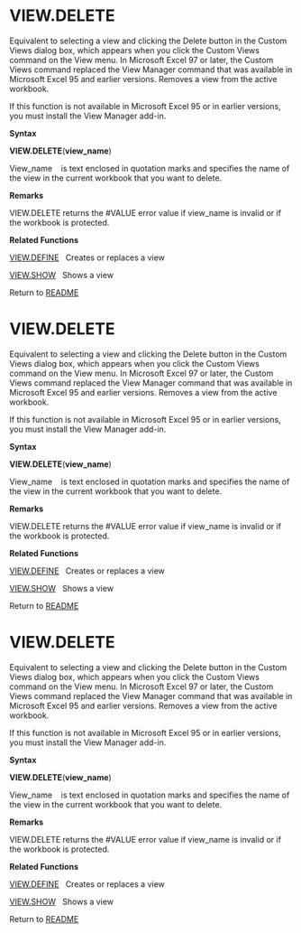 # VIEW.DELETE

Equivalent to selecting a view and clicking the Delete button in the
Custom Views dialog box, which appears when you click the Custom Views
command on the View menu. In Microsoft Excel 97 or later, the Custom
Views command replaced the View Manager command that was available in
Microsoft Excel 95 and earlier versions. Removes a view from the active
workbook.

If this function is not available in Microsoft Excel 95 or in earlier
versions, you must install the View Manager add-in.

**Syntax**

**VIEW.DELETE**(**view\_name**)

View\_name&nbsp;&nbsp;&nbsp;&nbsp;is text enclosed in quotation marks
and specifies the name of the view in the current workbook that you want
to delete.

**Remarks**

VIEW.DELETE returns the \#VALUE error value if view\_name is invalid or
if the workbook is protected.

**Related Functions**

[VIEW.DEFINE](VIEW.DEFINE.md)&nbsp;&nbsp;&nbsp;Creates or replaces a view

[VIEW.SHOW](VIEW.SHOW.md)&nbsp;&nbsp;&nbsp;Shows a view



Return to [README](README.md#V)

# VIEW.DELETE

Equivalent to selecting a view and clicking the Delete button in the
Custom Views dialog box, which appears when you click the Custom Views
command on the View menu. In Microsoft Excel 97 or later, the Custom
Views command replaced the View Manager command that was available in
Microsoft Excel 95 and earlier versions. Removes a view from the active
workbook.

If this function is not available in Microsoft Excel 95 or in earlier
versions, you must install the View Manager add-in.

**Syntax**

**VIEW.DELETE**(**view\_name**)

View\_name&nbsp;&nbsp;&nbsp;&nbsp;is text enclosed in quotation marks
and specifies the name of the view in the current workbook that you want
to delete.

**Remarks**

VIEW.DELETE returns the \#VALUE error value if view\_name is invalid or
if the workbook is protected.

**Related Functions**

[VIEW.DEFINE](VIEW.DEFINE.md)&nbsp;&nbsp;&nbsp;Creates or replaces a view

[VIEW.SHOW](VIEW.SHOW.md)&nbsp;&nbsp;&nbsp;Shows a view



Return to [README](README.md#V)

# VIEW.DELETE

Equivalent to selecting a view and clicking the Delete button in the
Custom Views dialog box, which appears when you click the Custom Views
command on the View menu. In Microsoft Excel 97 or later, the Custom
Views command replaced the View Manager command that was available in
Microsoft Excel 95 and earlier versions. Removes a view from the active
workbook.

If this function is not available in Microsoft Excel 95 or in earlier
versions, you must install the View Manager add-in.

**Syntax**

**VIEW.DELETE**(**view\_name**)

View\_name&nbsp;&nbsp;&nbsp;&nbsp;is text enclosed in quotation marks
and specifies the name of the view in the current workbook that you want
to delete.

**Remarks**

VIEW.DELETE returns the \#VALUE error value if view\_name is invalid or
if the workbook is protected.

**Related Functions**

[VIEW.DEFINE](VIEW.DEFINE.md)&nbsp;&nbsp;&nbsp;Creates or replaces a view

[VIEW.SHOW](VIEW.SHOW.md)&nbsp;&nbsp;&nbsp;Shows a view



Return to [README](README.md#V)

